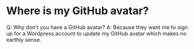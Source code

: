 # Where is my GitHub avatar?
Q: Why don’t you have a GitHub avatar?
A: Because they want me to sign up for a Wordpress account to update my GitHub avatar which makes no earthly sense.
